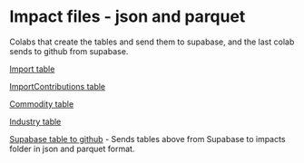 # Impact files - json and parquet

Colabs that create the tables and send them to supabase, 
and the last colab sends to github from supabase.

[Import table](https://colab.research.google.com/drive/10FzahLejF2qF13QYX2MZm8SSHIVtmJRk)

[ImportContributions table](https://colab.research.google.com/drive/1Ms-gDn4U7XdmCRs7zBpmmpSMuoaB-zgU)

[Commodity table](https://colab.research.google.com/drive/1Fxyfh23CXipo7O8f01XayG6BF6Kr7-In)

[Industry table](https://colab.research.google.com/drive/1ZoG9VTm9CR3X2xh_4xfv2QTUMfdE-uN0)

[Supabase table to github](https://colab.research.google.com/drive/18xCRO35WvLAZR1eDvMpgSw4asMDMQqF3#scrollTo=adFIMfPWNH2D) - Sends tables above from Supabase to impacts folder in json and parquet format.
